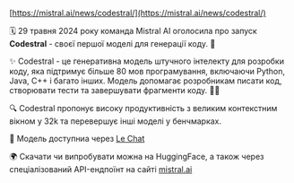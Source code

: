 <!--
date: 2024-06-01T16:36:09
-->

[https://mistral.ai/news/codestral/](https://mistral.ai/news/codestral/) 

🗓 29 травня 2024 року команда Mistral AI оголосила про запуск **Codestral**  - своєї першої моделі для генерації коду. 🤖

✨ Codestral - це генеративна модель штучного інтелекту для розробки коду, яка підтримує більше 80 мов програмування, включаючи Python, Java, C++ і багато інших. Модель допомагає розробникам писати код, створювати тести та завершувати фрагменти коду. 🧑‍💻

🔍 Codestral пропонує високу продуктивність з великим контекстним вікном у 32k та перевершує інші моделі у бенчмарках.

💬 Модель доступниа через [Le Chat](https://chat.mistral.ai/chat) 

🌍 Скачати чи випробувати можна на HuggingFace, а також через спеціалізований API-ендпоїнт на сайті [mistral.ai](mistral.ai)